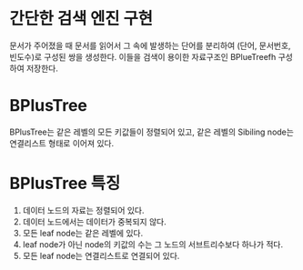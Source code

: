 # 간단한 검색 엔진 구현
문서가 주어졌을 때 문서를 읽어서 그 속에 발생하는 단어를 분리하여 (단어, 문서번호, 빈도수)로 구성된 쌍을 생성한다. 이들을 검색이 용이한 자료구조인 BPlueTreefh 구성하여 저장한다.

# BPlusTree
BPlusTree는  같은 레벨의 모든 키값들이 정렬되어 있고, 같은 레벨의 Sibiling node는 연결리스트 형태로 이어져 있다.

# BPlusTree 특징
1. 데이터 노드의 자료는 정렬되어 있다.
2. 데이터 노드에서는 데이터가 중복되지 않다.
3. 모든 leaf node는 같은 레벨에 있다.
4. leaf node가 아닌 node의 키값의 수는 그 노드의 서브트리수보다 하나가 적다.
5. 모든 leaf node는 연결리스트로 연결되어 있다.
